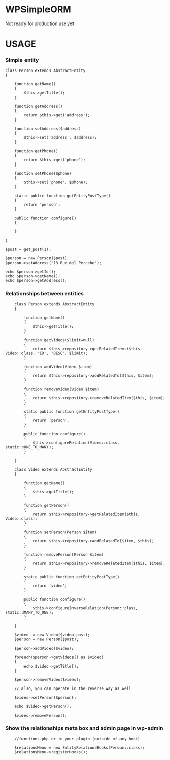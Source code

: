 # WPSimpleORM
Not ready for production use yet


USAGE
=====

### Simple entity

    class Person extends AbstractEntity
    {
    
        function getName()
        {
            $this->getTitle();
        }
    
        function getAddress()
        {
            return $this->get('address');
        }
    
        function setAddress($address)
        {
            $this->set('address', $address);
        }
    
        function getPhone()
        {
            return $this->get('phone');
        }
    
        function setPhone($phone)
        {
            $this->set('phone', $phone);
        }
        
        static public function getEntityPostType()
        {
            return 'person';
        }
        
        public function configure()
        {
            
        }
    
    }
    
    $post = get_post(1);
    
    $person = new Person($post);
    $person->setAddress("13 Rue del Percebe");
    
    echo $person->getId();
    echo $person->getName();
    echo $person->getAddress();
    
    
### Relationships between entities 

    
        class Person extends AbstractEntity
        {
        
            function getName()
            {
                $this->getTitle();
            }
            
            function getVideos($limit=null)
            {
                return $this->repository->getRelatedItems($this, Video::class, 'ID', "DESC", $limit);
            }
            
            function addVideo(Video $item)
            {
                return $this->repository->addRelatedTo($this, $item);
            }
            
            function removeVideo(Video $item)
            {
                return $this->repository->removeRelatedItem($this, $item);
            }
            
            static public function getEntityPostType()
            {
                return 'person';
            }
            
            public function configure()
            {
                $this->configureRelation(Video::class, static::ONE_TO_MANY);
            }
        
        }
        
        class Video extends AbstractEntity
        {
        
            function getName()
            {
                $this->getTitle();
            }
            
            function getPerson()
            {
                return $this->repository->getRelatedItem($this, Video::class);
            }
            
            function setPerson(Person $item)
            {
                return $this->repository->addRelatedTo($item, $this);
            }
            
            function removePerson(Person $item)
            {
                return $this->repository->removeRelatedItem($this, $item);
            }
            
            static public function getEntityPostType()
            {
                return 'video';
            }
            
            public function configure()
            {
                $this->configureInverseRelation(Person::class, static::MANY_TO_ONE);
            }
        
        }
        
        $video  = new Video($video_post);
        $person = new Person($post);
        
        $person->addVideo($video);
        
        foreach($person->getVideos() as $video)
        {
            echo $video->getTitle();
        }
        
        $person->removeVideo($video);
        
        // also, you can operate in the reverse way as well
        
        $video->setPerson($person);
        
        echo $video->getPerson();
        
        $video->removePerson();
    

### Show the relationships meta box and admin page in wp-admin

        //functions.php or in your plugin (outside of any hook)
        
        $relationsMenu = new EntityRelationsHooks(Person::class);
        $relationsMenu->registerHooks();